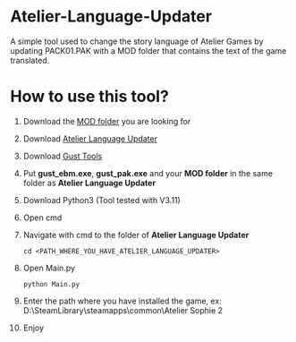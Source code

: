 # Atelier-Language-Updater
A simple tool used to change the story language of Atelier Games by updating PACK01.PAK with a MOD folder that contains the text of the game translated.

# How to use this tool?
1. Download the [MOD folder](https://github.com/Ferripro321/Atelier-Custom-Languages) you are looking for
2. Download [Atelier Language Updater](https://github.com/Ferripro321/Atelier-Language-Updater/releases)
3. Download [Gust Tools](https://github.com/VitaSmith/gust_tools/releases)
4. Put **gust_ebm.exe**, **gust_pak.exe** and your **MOD folder** in the same folder as **Atelier Language Updater**
5. Download Python3 (Tool tested with V3.11)
6. Open cmd
7. Navigate with cmd to the folder of **Atelier Language Updater**
   
   ```
   cd <PATH_WHERE_YOU_HAVE_ATELIER_LANGUAGE_UPDATER>
   ```
8. Open Main.py
   
   ```
   python Main.py
   ```
9. Enter the path where you have installed the game, ex: D:\SteamLibrary\steamapps\common\Atelier Sophie 2
10. Enjoy
